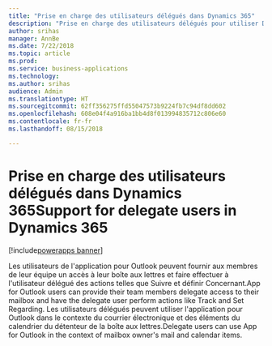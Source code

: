```yaml
---
title: "Prise en charge des utilisateurs délégués dans Dynamics 365"
description: "Prise en charge des utilisateurs délégués pour utiliser Dynamics 365 App for Outlook"
author: srihas
manager: AnnBe
ms.date: 7/22/2018
ms.topic: article
ms.prod: 
ms.service: business-applications
ms.technology: 
ms.author: srihas
audience: Admin
ms.translationtype: HT
ms.sourcegitcommit: 62ff356275ffd55047573b9224fb7c94df8dd602
ms.openlocfilehash: 608e04f4a916ba1bb4d8f013994835712c806e60
ms.contentlocale: fr-fr
ms.lasthandoff: 08/15/2018

---
```

# <a name="support-for-delegate-users-in-dynamics-365"></a><span data-ttu-id="6cca7-103">Prise en charge des utilisateurs délégués dans Dynamics 365</span><span class="sxs-lookup"><span data-stu-id="6cca7-103">Support for delegate users in Dynamics 365</span></span>

[!include[powerapps banner](../includes/powerapps.md)]




<span data-ttu-id="6cca7-104">Les utilisateurs de l'application pour Outlook peuvent fournir aux membres de leur équipe un accès à leur boîte aux lettres et faire effectuer à l'utilisateur délégué des actions telles que Suivre et définir Concernant.</span><span class="sxs-lookup"><span data-stu-id="6cca7-104">App for Outlook users can provide their team members delegate access to their mailbox and have the delegate user perform actions like Track and Set Regarding.</span></span> <span data-ttu-id="6cca7-105">Les utilisateurs délégués peuvent utiliser l'application pour Outlook dans le contexte du courrier électronique et des éléments du calendrier du détenteur de la boîte aux lettres.</span><span class="sxs-lookup"><span data-stu-id="6cca7-105">Delegate users can use App for Outlook in the context of mailbox owner's mail and calendar items.</span></span>

